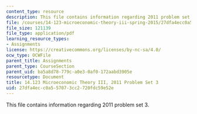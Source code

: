 ```yaml
---
content_type: resource
description: This file contains information regarding 2011 problem set 3.
file: /courses/14-123-microeconomic-theory-iii-spring-2015/27dfa4ecc0a557073cc2720fdc59e52e_MIT14_123S15_PSet_3_11.pdf
file_size: 121139
file_type: application/pdf
learning_resource_types:
- Assignments
license: https://creativecommons.org/licenses/by-nc-sa/4.0/
ocw_type: OCWFile
parent_title: Assignments
parent_type: CourseSection
parent_uid: ba5a8d78-779c-a0e3-0af0-172aabd3905e
resourcetype: Document
title: 14.123 Microeconomic Theory III, 2011 Problem Set 3
uid: 27dfa4ec-c0a5-5707-3cc2-720fdc59e52e
---
```

This file contains information regarding 2011 problem set 3.